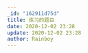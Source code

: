 ```yaml
---
_id: "162911d75d"
title: 练习的题目
date: 2020-12-02 23:28
update: 2020-12-02 23:28
author: Rainboy
---
```



<wc-pcs-list-by-tags base="<%- USER.pcs%>" tags="python" preifx=""></wc-pcs-list-by-tags>

